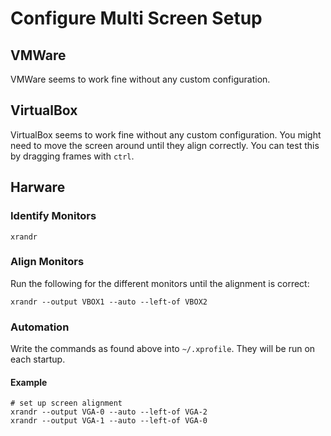 # Configure Multi Screen Setup

## VMWare
VMWare seems to work fine without any custom configuration.

## VirtualBox
VirtualBox seems to work fine without any custom configuration. You might need to move the screen around until they align correctly. You can test this by dragging frames with `ctrl`.

## Harware

### Identify Monitors
```shell
xrandr
```
### Align Monitors
Run the following for the different monitors until the alignment is correct:
```shell
xrandr --output VBOX1 --auto --left-of VBOX2
```
### Automation
Write the commands as found above into `~/.xprofile`. They will be run on each startup.

#### Example
```shell
# set up screen alignment
xrandr --output VGA-0 --auto --left-of VGA-2
xrandr --output VGA-1 --auto --left-of VGA-0
```
